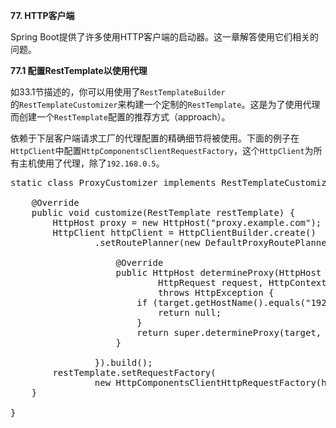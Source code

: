 **77. HTTP客户端**

Spring Boot提供了许多使用HTTP客户端的启动器。这一章解答使用它们相关的问题。

**77.1 配置RestTemplate以使用代理**

如33.1节描述的，你可以用使用了<code>RestTemplateBuilder </code>的<code>RestTemplateCustomizer</code>来构建一个定制的<code>RestTemplate</code>。这是为了使用代理而创建一个<code>RestTemplate</code>配置的推荐方式（approach）。

依赖于下层客户端请求工厂的代理配置的精确细节将被使用。下面的例子在<code>HttpClient</code>中配置<code>HttpComponentsClientRequestFactory</code>，这个<code>HttpClient</code>为所有主机使用了代理，除了<code>192.168.0.5</code>。

<pre>
static class ProxyCustomizer implements RestTemplateCustomizer {

	@Override
	public void customize(RestTemplate restTemplate) {
		HttpHost proxy = new HttpHost("proxy.example.com");
		HttpClient httpClient = HttpClientBuilder.create()
				.setRoutePlanner(new DefaultProxyRoutePlanner(proxy) {

					@Override
					public HttpHost determineProxy(HttpHost target,
							HttpRequest request, HttpContext context)
							throws HttpException {
						if (target.getHostName().equals("192.168.0.5")) {
							return null;
						}
						return super.determineProxy(target, request, context);
					}

				}).build();
		restTemplate.setRequestFactory(
				new HttpComponentsClientHttpRequestFactory(httpClient));
	}

}
</pre>
